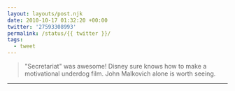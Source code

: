 ```yaml
---
layout: layouts/post.njk
date: 2010-10-17 01:32:20 +00:00
twitter: '27593308993'
permalink: /status/{{ twitter }}/
tags: 
  - tweet
---
```


> "Secretariat" was awesome! Disney sure knows how to make a motivational underdog film. John Malkovich alone is worth seeing.

---
